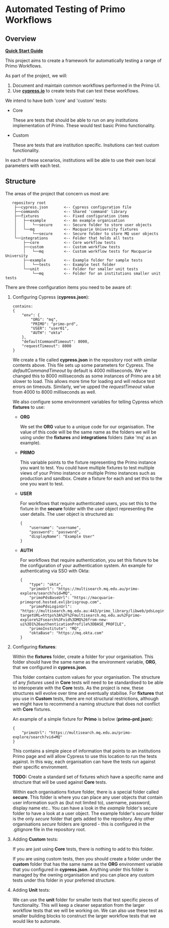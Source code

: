 # Automated Testing of Primo Workflows

## Overview

[__Quick Start Guide__](QuickStart.md)

This project aims to create a framework for automatically testing a range of Primo Workflows.

As part of the project, we will:

1. Document and maintain common workflows performed in the Primo UI.
2. Use [**cypress.io**](https://cypress.io) to create tests that can test these workflows.

We intend to have both 'core' and 'custom' tests:

-   Core

    These are tests that should be able to run on any institutions implementation of Primo. These would test basic Primo functionality.

-   Custom

    These are tests that are institution specific. Insitutions can test custom functionality.

In each of these scenarios, institutions will be able to use their own local parameters with each test.

## Structure

The areas of the project that concern us most are:

       repository root
        ├──cypress.json       <-- Cypress configuration file
        ├──commands           <-- Shared 'command' library
        ├──fixtures           <-- Fixed configuration items
        │   ├──example        <-- An example organisation
        │   │   └──secure     <-- Secure folder to store user objects
        │   └──mq             <-- Macquarie University fixtures
        │       └──secure     <-- Secure folder to store MQ user objects
        └──integrations       <-- Folder that holds all tests
            ├──core           <-- Core workflow tests
            ├──custom         <-- Custom workflow tests
            │   └──mq         <-- Custom workflow tests for Macquarie University
            ├──example        <-- Example folder for sample tests
            │   └──tests      <-- Example test folder
            └──unit           <-- Folder for smaller unit tests
                └──mq         <-- Folder for an institutions smaller unit tests

There are three configuration items you need to be aware of:

1.  Configuring Cypress (**cypress.json**):

        contains:
        {
            "env": {
                "ORG": "mq",
                "PRIMO": "primo-prd",
                "USER": "user01",
                "AUTH": "okta"
            },
            "defaultCommandTimeout": 8000,
            "requestTimeout": 8000
        }

    We create a file called **cypress.json** in the repository root with similar contents above. This file sets up some parameters for Cypress. The _defaultCommandTimeout_ by default is 4000 milliseconds. We've changed this to 8000 milliseconds as some instances of Primo are a bit slower to load. This allows more time for loading and will reduce test errors on timeouts. Similarly, we've upped the _requestTimeout_ value from 4000 to 8000 milliseconds as well.

    We also configure some environment variables for telling Cypress which **fixtures** to use:

    -   **ORG**

        We set the **ORG** value to a unique code for our organisation. The value of this code will be the same name as the folders we will be using under the **fixtures** and **integrations** folders (take 'mq' as an example).

    -   **PRIMO**

        This variable points to the fixture representing the Primo instance you want to test. You could have multiple fixtures to test multiple views of your Primo instance or multiple Primo instances such as production and sandbox. Create a fixture for each and set this to the one you want to test.

    -   **USER**

        For workflows that require authenticated users, you set this to the fixture in the **secure** folder with the user object representing the user details. The user object is structured as:

            {
                "username": "username",
                "password": "password",
                "displayName": "Example User"
            }

    -   **AUTH**

        For workflows that require authentication, you set this fixture to be the configuration of your authentication system. An example for authenticating via SSO with Okta:

            {
                "type": "okta",
                "primoUrl": "https://multisearch.mq.edu.au/primo-explore/search?vid=MQ",
                "primoPdsBaseUrl": "https://macquarie-primoprod.hosted.exlibrisgroup.com",
                "primoPdsLoginUrl": "https://multisearch.mq.edu.au:443/primo_library/libweb/pdsLogin?targetURL=https%3A%2F%2Fmultisearch.mq.edu.au%2Fprimo-explore%2Fsearch%3Fvid%3DMQ%26from-new-ui%3D1%26authenticationProfile%3DBASE_PROFILE",
                "primoInstitute": "MQ",
                "oktaBase": "https://mq.okta.com"
            }

2)  Configuring **fixtures**:

    Within the **fixtures** folder, create a folder for your organisation. This folder should have the same name as the environment variable, **ORG**, that we configured in **cypress.json**.

    This folder contains custom values for your organisation. The structure of any _fixtures_ used in **Core** tests will need to be standardised to be able to interoperate with the **Core** tests. As the project is new, these structures will evolve over time and eventually stabilise. For **fixtures** that you use in **Custom** tests, there are not structural restrictions, although we might have to recommend a naming structure that does not conflict with **Core** fixtures.

    An example of a simple fixture for **Primo** is below (**primo-prd.json**):


        {
            "primoUrl": "https://multisearch.mq.edu.au/primo-explore/search?vid=MQ"
        }

    This contains a simple piece of information that points to an institutions Primo page and will allow Cypress to use this location to run the tests against. In this way, each organisation can have the tests run against their specific environment.

    **TODO:** Create a standard set of fixtures which have a specific name and structure that will be used against **Core** tests.

    Within each organisations fixture folder, there is a special folder called **secure**. This folder is where you can place any user objects that contain user information such as (but not limited to), username, password, display name etc.. You can have a look in the _example_ folder's secure folder to have a look at a user object. The example folder's _secure_ folder is the only _secure_ folder that gets added to the repository. Any other organisations _secure_ folders are ignored - this is configured in the .gitignore file in the repository root.

3.  Adding **Custom** tests:

    If you are just using **Core** tests, there is nothing to add to this folder.

    If you are using custom tests, then you should create a folder under the **custom** folder that has the same name as the **ORG** environment variable that you configured in **cypress.json**. Anything under this folder is managed by the owning organisation and you can place any custom tests under this folder in your preferred structure.

4.  Adding **Unit** tests:

    We can use the **unit** folder for smaller tests that test specific pieces of functionality. This will keep a cleaner separation from the larger workflow tests that we will be working on. We can also use these test as smaller building blocks to construct the larger workflow tests that we would like to automate.
